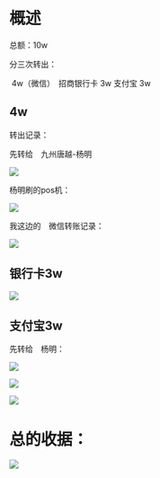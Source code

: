 # 概述

总额：10w

分三次转出：　

​		4w（微信）　招商银行卡 3w  支付宝 3w

## 4w

转出记录：

先转给　九州唐越-杨明

![](2019-11-06-交款10w.assets/杨明收款.jpeg)

杨明刷的pos机：

![](2019-11-06-交款10w.assets/杨明weixin-pos.jpg)

我这边的　微信转账记录：

![](2019-11-06-交款10w.assets/cbx-to-ym.jpeg)

## 银行卡3w

![](2019-11-06-交款10w.assets/zsCard-to-公司帐.jpeg)

## 支付宝3w

先转给　杨明：

![](2019-11-06-交款10w.assets/zfb-to-ym-1573018245781.jpeg)

![](2019-11-06-交款10w.assets/ym-get-pos-1573018410238.jpeg)

![](2019-11-06-交款10w.assets/ym-chat-1573018433825.jpeg)

# 总的收据：

![](2019-11-06-交款10w.assets/10w收据-1573018288316.jpeg)
